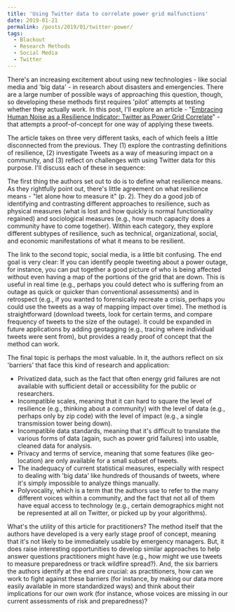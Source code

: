 ```yaml
---
title: 'Using Twitter data to correlate power grid malfunctions'
date: 2019-01-21
permalink: /posts/2019/01/twitter-power/
tags:
  - Blackout
  - Research Methods
  - Social Media
  - Twitter
---
```


There's an increasing excitement about using new technologies - like social media and 'big data' - in research about disasters and emergencies. There are a large number of possible ways of approaching this question, though, so developing these methods first requires 'pilot' attempts at testing whether they actually work. In this post, I'll explore an article - "[Embracing Human Noise as a Resilience Indicator: Twitter as Power Grid Correlate](https://www.tandfonline.com/doi/abs/10.1080/23789689.2017.1328920)" - that attempts a proof-of-concept for one way of applying these tweets.

The article takes on three very different tasks, each of which feels a little disconnected from the previous. They (1) explore the contrasting definitions of resilience, (2) investigate Tweets as a way of measuring impact on a community, and (3) reflect on challenges with using Twitter data for this purpose. I'll discuss each of these in sequence:

The first thing the authors set out to do is to define what resilience means. As they rightfully point out, there's little agreement on what resilience means - "let alone how to measure it" (p. 2). They do a good job of identifying and contrasting different approaches to resilience, such as physical measures (what is lost and how quickly is normal functionality regained) and sociological measures (e.g., how much capacity does a community have to come together). Within each category, they explore different subtypes of resilience, such as technical, organizational, social, and economic manifestations of what it means to be resilient.

The link to the second topic, social media, is a little bit confusing. The end goal is very clear: If you can identify people tweeting about a power outage, for instance, you can put together a good picture of who is being affected without even having a map of the portions of the grid that are down. This is useful in real time (e.g., perhaps you could detect who is suffering from an outage as quick or quicker than conventional assessments) and in retrospect (e.g., if you wanted to forensically recreate a crisis, perhaps you could use the tweets as a way of mapping impact over time). The method is straightforward (download tweets, look for certain terms, and compare frequency of tweets to the size of the outage). It could be expanded in future applications by adding geotagging (e.g., tracing where individual tweets were sent from), but provides a ready proof of concept that the method can work.

The final topic is perhaps the most valuable. In it, the authors reflect on six 'barriers' that face this kind of research and application:

* Privatized data, such as the fact that often energy grid failures are not available with sufficient detail or accessibility for the public or researchers.
* Incompatible scales, meaning that it can hard to square the level of resilience (e.g., thinking about a community) with the level of data (e.g., perhaps only by zip code) with the level of impact (e.g., a single transmission tower being down).
* Incompatible data standards, meaning that it's difficult to translate the various forms of data (again, such as power grid failures) into usable, cleaned data for analysis.
* Privacy and terms of service, meaning that some features (like geo-location) are only available for a small subset of tweets.
* The inadequacy of current statistical measures, especially with respect to dealing with 'big data' like hundreds of thousands of tweets, where it's simply impossible to analyze things manually.
* Polyvocality, which is a term that the authors use to refer to the many different voices within a community, and the fact that not all of them have equal access to technology (e.g., certain demographics might not be represented at all on Twitter, or picked up by your algorithms).

What's the utility of this article for practitioners? The method itself that the authors have developed is a very early stage proof of concept, meaning that it's not likely to be immediately usable by emergency managers. But, it does raise interesting opportunities to develop similar approaches to help answer questions practitioners might have (e.g., how might we use tweets to measure preparedness or track wildfire spread?). And, the six barriers the authors identify at the end are crucial: as practitioners, how can we work to fight against these barriers (for instance, by making our data more easily available in more standardized ways) and think about their implications for our own work (for instance, whose voices are missing in our current assessments of risk and preparedness)?
